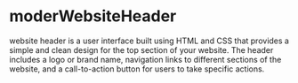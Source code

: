 # moderWebsiteHeader
website header is a user interface built using HTML and CSS that provides a simple and clean design for the top section of your website. The header includes a logo or brand name, navigation links to different sections of the website, and a call-to-action button for users to take specific actions. 
